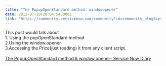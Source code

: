 ```yaml
---
title: "The PopupOpenStandard method  windowopener"
date: 2012-07-10T20:04:54.000Z
link: "https://community.servicenow.com/community?id=community_blog&sys_id=269d6e69dbd0dbc01dcaf3231f961959"
---
```

<p>This post would talk about <br />1. Using the popOpenStandard method<br />2.Using the window.opener<br />3.Accessing the Price(just reading) it from any client script.<br /><br /><a title="rvicenowdiary.com/2012/07/the-popupopenstandard-method-window-opener/" href="http://servicenowdiary.com/2012/07/the-popupopenstandard-method-window-opener/">The PopupOpenStandard method &amp; window.opener- Service Now Diary</a></p>